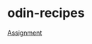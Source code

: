 # odin-recipes

[Assignment](https://www.theodinproject.com/paths/foundations/courses/foundations/lessons/recipes)